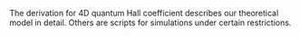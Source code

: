The derivation for 4D quantum Hall coefficient describes our theoretical model in detail. Others are scripts for simulations under certain restrictions.
